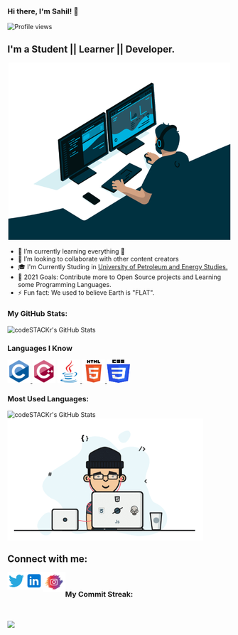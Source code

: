 ### Hi there, I'm Sahil! 👋
![Profile views](https://gpvc.arturio.dev/sahilbnsll?v=3)
## I'm a Student || Learner || Developer.
<p  align="center"><img src="https://github.com/sahilbnsll/sahilbnsll/blob/a64f680327534439706e299714abcfed0694e1ce/A/Coder.gif" alt="Coder GIF" width="500" height="400">

- 🌱 I’m currently learning everything 🤣
- 👯 I’m looking to collaborate with other content creators
- 🎓 I'm Currently Studing in <a href="https://www.upes.ac.in/" target="_blank">University of Petroleum and Energy Studies.</a>
- 🥅 2021 Goals: Contribute more to Open Source projects and Learning some Programming Languages.
- ⚡ Fun fact: We used to believe Earth is "FLAT".
<h3> <p allign= left> My GitHub Stats:</h3>
  <img align="center" alt="codeSTACKr's GitHub Stats" src="https://github-readme-stats.vercel.app/api?username=sahilbnsll&show_icons=true&theme=midnight-purple&show_icons=true" >
  <h3> Languages I Know </h3>
  <p align="left"> 
  
  <a href="https://www.cprogramming.com/" target="_blank"> <img src="https://github.com/sahilbnsll/sahilbnsll/blob/37c5d7add9a5898a02f5f62348772a0a2c9cdf74/A/C-Language.svg" alt="c" width="52" height="52"/> </a> 
  <a href="https://www.w3schools.com/cpp/" target="_blank"> <img src="https://github.com/sahilbnsll/sahilbnsll/blob/37c5d7add9a5898a02f5f62348772a0a2c9cdf74/A/C++.svg" alt="cplusplus" width="52" height="52"/></a> 
  <a href="https://www.java.com" target="_blank"> <img src="https://github.com/sahilbnsll/sahilbnsll/blob/37c5d7add9a5898a02f5f62348772a0a2c9cdf74/A/JAVA.svg" alt="java" width="52" height="52"/> </a> 
  <a href="https://www.w3.org/html/" target="_blank"> <img src="https://github.com/sahilbnsll/sahilbnsll/blob/37c5d7add9a5898a02f5f62348772a0a2c9cdf74/A/HTML5.svg" alt="html5" width="52" height="52"/> </a> 
  <a href="https://www.w3schools.com/css/"> <img src="https://github.com/sahilbnsll/sahilbnsll/blob/1599b194ee945f1d979e93b6b0e377ebf94d0403/A/CSS3.svg" alt="CSS3" width="52" height="52"/>  </a>
  </p>
  
  
<h3>  Most Used Languages: </h3>
  <img align="left" alt="codeSTACKr's GitHub Stats" src="https://github-readme-stats.vercel.app/api/top-langs/?username=sahilbnsll&theme=midnight-purple" />
  
  <p>
 <img align="center" src="https://github.com/sahilbnsll/sahilbnsll/blob/b1a43704d9430d3ef71a5d0bfe043bdad26b3236/A/programmer.gif" height="275px" width="440px" alt="programmergif">
</p>


## Connect with me:


<a href="https://twitter.com/sahilbansalll" target="_blank">
<img align="left" alt="Sahil | Twitter" width="40px" src="https://github.com/sahilbnsll/sahilbnsll/blob/f6db0514e55afea89ff32ed2599468ec38e4237b/A/twitter.png"/>
  </a>
<a href="https://www.linkedin.com/in/sahil-bansal-23905818b" target="_blank">
  <img align="left" alt="Sahil | LinkedIn" width="40px" src="https://github.com/sahilbnsll/sahilbnsll/blob/180fbb14edf175e9a679a8b91baf76f40eb04369/A/LinkedIN.png" />
  </a>
  
  <a href="https://www.instagram.com/the_sahilbansal/" target="_blank">
  <img align="left" alt="Sahil | Instagram" width="50px" height="45px" src="https://github.com/sahilbnsll/sahilbnsll/blob/b1a43704d9430d3ef71a5d0bfe043bdad26b3236/A/instagram.png" />
  </a>

  <br>
 <h3>  My Commit Streak: </h3>
  </br>
<p><img align="center" src="https://github-readme-streak-stats.herokuapp.com/?user=sahilbnsll&theme=midnight-purple" /></p>

